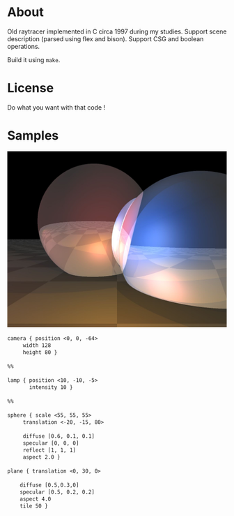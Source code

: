 # About
Old raytracer implemented in C circa 1997 during my studies.
Support scene description (parsed using flex and bison). Support CSG and boolean operations.

Build it using `make`.

# License
Do what you want with that code !


# Samples

![Rendering](https://github.com/pchalamet/Raytracer/blob/master/RENDERING/IMG.jpg?raw=true)


```
camera { position <0, 0, -64>
	 width 128
	 height 80 }

%%

lamp { position <10, -10, -5>
       intensity 10 }

%%

sphere { scale <55, 55, 55>
 	 translation <-20, -15, 80>

	 diffuse [0.6, 0.1, 0.1]
	 specular [0, 0, 0]
	 reflect [1, 1, 1]
	 aspect 2.0 }

plane { translation <0, 30, 0>

	diffuse [0.5,0.3,0]
	specular [0.5, 0.2, 0.2]
	aspect 4.0
	tile 50 }
```

